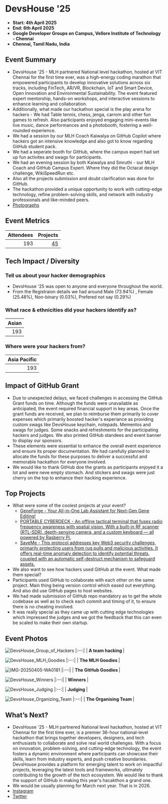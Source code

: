 # DevsHouse '25

 - **Start: 4th April 2025**
 - **End: 6th April 2025**
 - **Google Developer Groups on Campus, Vellore Institute of Technology - Chennai**
 - **Chennai, Tamil Nadu, India**  

## Event Summary

- DevsHouse '25 - MLH partnered National level hackathon, hosted at VIT Chennai for the first time ever, was a high-energy coding marathon that empowered participants to 
develop innovative solutions across six tracks, including FinTech, AR/VR, Blockchain, IoT and Smart Device, Open Innovation and Environmental Sustainability. The event featured expert mentorship, hands-on workshops, and interactive sessions to enhance learning and collaboration. 
- Additionally, what made our hackathon special is the play arena for hackers - We had Table tennis, chess, jenga, carrom and other fun games to refresh. Also participants enjoyed engaging mini-events like live music, dance performances and a photobooth, fostering a well-rounded experience. 
- We had a session by our MLH Coach Kaiwalya on GitHub Copilot where hackers got an intensive knowledge and also got to know regarding GitHub student pack.
- We had a seperate booth for GitHub, where the campus expert had set up fun activites and swags for participants.
- We had an evening session by both Kaiwalya and Smruthi - our MLH Coach and GitHub Campus Expert. Where they did the Octacat design challenge, WikiSpeedRun etc.
- Also all the projects submission and doubt clarification was done for GitHub.
- The hackathon provided a 
unique opportunity to work with cutting-edge technology, refine problem-solving skills, and 
network with industry professionals and like-minded peers. 
- [Photographs](https://drive.google.com/drive/folders/1b1Ml0gem0xlLa-Yn9A1KGSPkAv_iRM5_)

## Event Metrics 

| Attendees | Projects|
|---------------:|------------:|
|193|[45](https://devshouse25.devfolio.co/projects)| 

## Tech Impact / Diversity 

### Tell us about your hacker demographics
 - DevsHouse '25 was open to anyone and everyone throughout the world.<br> 
 - From the Registraion details we had around Male (73.94%) , Female (25.48%), Non-binary (0.03%), Prefered not say (0.29%)

### What race & ethnicities did your hackers identify as?
| Asian |
|---------------:
|193|


### Where were your hackers from?
| Asia Pacific |
|---------------:
|193|

## Impact of GitHub Grant

- Due to unexpected delays, we faced challenges in accessing the GitHub Grant funds on time. Although the funds were unavailable as anticipated, the event required financial support in key areas. Once the grant funds are received, we plan to reimburse them primarily to cover expenses which primarily boosted hacker's experiance as providing custom swags like DevsHouse keychain, notepads. Mementos and swags for judges. Some snacks and refreshments for the participating hackers and judges. We also printed GitHub standees and event banner to display our sponsors.
- These elements were essential to enhance the overall event experience and ensure its proper documentation. We had carefully planned to allocate the funds for these purposes to deliver a successful and memorable hackathon for everyone involved.
- We would like to thank GitHub doe the grants as participants enjoyed it a lot and were neve empty stomach. And stickers and swags were just cherry on the top to enhance their hacking experience.

## Top Projects

- What were some of the coolest projects at your event? <br> 
     - [GeneForge - Your All-in-One Lab Assistant for Next-Gen Gene Editing!](https://devfolio.co/projects/geneforge-66ff)
    - [PORTABLE CYBERDECK - An offline tactical terminal that fuses radio frequency awareness with spatial vision. With a built-in RF scanner (RTL-SDR), depth-sensing camera, and a custom keyboard — all powered by Rasberry Pi.](https://devfolio.co/projects/portable-cyberdeck-62e0)
    - [SaveMe - This protocol addresses key Web3 security challenges, primarily protecting users from rug pulls and malicious activities. It offers real-time anomaly detection to identify potential threats, coupled with an automatic self-destruct mechanism to safeguard assets.](https://devfolio.co/projects/saveme-d456)
- We also want to see how hackers used GitHub at the event. What made them special?
- Participants used GitHub to collaborate with each other on the same project. Main thing being version control which eased out everything. And also did use GitHub pages to host websites.
- We had made submission of GitHub repo mandatory as to get the whole codebase as well as to check each commit and timing of it, to ensure there is no cheating involved.
- It was really special as they came up with cutting edge technologies which impressed the judges and we got the feedback that this can even be scaled to make their own startup.

## Event Photos

![DevsHouse_Group_of_Hackers](https://github.com/user-attachments/assets/357a39aa-3c92-4861-8d89-bed3c3637d61)
|:--:|
| <b> A team hacking </b>|

![DevsHouse_MLH_Goodies](https://github.com/user-attachments/assets/dc517cf4-d224-4462-b83e-693e512c6f47)
|:--:|
| <b> The MLH Goodies </b>|

![IMG-20250405-WA0181](https://github.com/user-attachments/assets/38f2b8fb-48be-429e-b01e-4108dcc0e9fb)
|:--:|
| <b> The GitHub Goodies </b>|

![DevsHouse_Winners](https://github.com/user-attachments/assets/7eb87b25-f6e4-4643-9da6-bf13a33e43d9)
|:--:|
| <b> Winners </b>|

![DevsHouse_Judging](https://github.com/user-attachments/assets/6bd3032d-6e9a-485d-a544-1a4c3861aae6)
|:--:|
| <b> Judging </b>|

![DevsHouse_Organizing_Team](https://github.com/user-attachments/assets/30ef9e2a-931f-4c67-a466-b4bdb6583b04)
|:--:|
| <b> The Organising Team </b>|

## What’s Next?

- DevsHouse '25 - MLH partnered National level hackathon, hosted at VIT Chennai for the first time ever, is a premier 36-hour national-level hackathon that 
brings together developers, designers, and tech enthusiasts to collaborate and solve real
world challenges. With a focus on innovation, problem-solving, and cutting-edge 
technology, the event fosters a dynamic environment where participants can showcase 
their skills, learn from industry experts, and push creative boundaries. DevsHouse provides 
a platform for emerging talent to work on impactful projects, leveraging the latest tools and 
frameworks, ultimately contributing to the growth of the tech ecosystem. We would like to thank the support of GitHub in making this year's hacakthon a grand one.
- We would be usually planning for March next year. That is in 2026. <br>
- [Instagram](https://www.instagram.com/devshouse.in/)
- [Twitter](https://twitter.com/devshouse_in)
